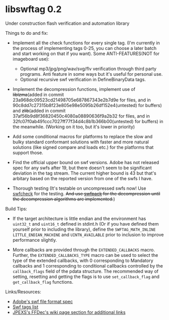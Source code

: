 # libswftag 0.2
Under construction flash verification and automation library

Things to do and fix:

- Implement all the check functions for every single tag. (I'm currently in the process of implementing tags 0-25, you can choose a later batch and start working on that if you want). Some ANTI-FEATURES(NOT for imageboard use):
    - Optional mp3/jpg/png/wav/svg/flv verification through third party programs. Anti feature in some ways but it's useful for personal use.
    - Optional recursive swf verification in DefineBinaryData tags.

- Implement the decompression functions, implement use of ~~liblzma~~(added in commit 23a968dc09523cd21498705e687867343e2b7d9e for files, and in 90c8dd7c27315b8f23e805e98e5095b26df152e4(untested) for buffers) and ~~zlib~~(added in commit 37af56b9d8f36820450c4080a08890636f9a2b32 for files, and in 32fc07f0ab491ccc7027ff77f34d4c8b1b366b00(untested) for buffers) in the meanwhile. (Working on it too, but it's lower in priority)

- Add some conditional macros for platforms to replace the slow and bulky standard conformant solutions with faster and more natural solutions (like signed compare and loads etc.) for the platforms that support those.

- Find the official upper bound on swf versions. Adobe has not released spec for any swfs after 19, but there doesn't seem to be significant deviation in the tag stream. The current higher bound is 43 but that's arbitary based on the reported version from one of the swfs I have.

- Thorough testing (It's testable on uncompressed swfs now! Use [swfcheck](https://github.com/flash-computer/swfcheck) for the testing. ~~And use [swfpack](https://github.com/arkq/swfpack) for the decompression until the decompression algorithms are implemented.~~)

Build Tips:

- If the target architecture is little endian and the environment has `uint32_t` and `uint16_t` defined in stdint.h (Or if you have defined them yourself prior to including the library), define the `SWFTAG_MATH_INLINE` `LITTLE_ENDIAN_MACHINE` and `UINTN_AVAILABLE` prior to inclusion to improve performance slightly.

- More callbacks are provided through the `EXTENDED_CALLBACKS` macro. Further, the `EXTENDED_CALLBACKS_TYPE` macro can be used to select the type of the extended callbacks, with 0 corresponding to Mandatory callbacks and 1 corresponding to conditional callbacks controlled by the `callback_flags` field of the pdata structure. The recommended way of setting, resetting and getting the flags is to use `set_callback_flag` and `get_callback_flag` functions.

Links/Resources:

- [Adobe's swf file format spec](https://web.archive.org/web/20210609225053/https://www.adobe.com/content/dam/acom/en/devnet/pdf/swf-file-format-spec.pdf)
- [Swf tags list](https://www.m2osw.com/swf_tags)
- [JPEXS's FFDec's wiki page section for additional links](https://github.com/jindrapetrik/jpexs-decompiler/wiki/Links)
